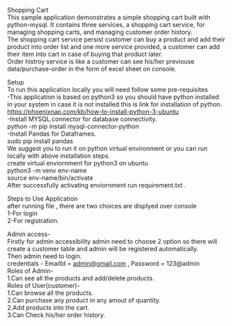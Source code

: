 Shopping Cart   
This sample application demonstrates a simple shopping cart built with python-mysql. It contains three services, a shopping cart service, for managing shopping carts, and managing customer order history.    
The shopping cart service persist customer can buy a product and add their product into order list and one more service provided, a customer can add their item into cart in case of buying that product later.   
Order histroy service is like a customer can see his/her previouse data/purchase-order in the form of excel sheet on console.   
 
Setup  
 To run this application locally you will need follow some pre-requisites     
-This application is based on python3 so you should have python installed in your system in case it is not installed this is link for installation of python.  
 https://phoenixnap.com/kb/how-to-install-python-3-ubuntu    
-Install MYSQL.connector for database connectivity.   
 python -m pip install mysql-connector-python   
-Install Pandas for Dataframes.   
 sudo pip install pandas    
 We suggest you to run it on python virtual environment or you can run locally with above installation steps.    
 create virtual enviornment for python3 on ubuntu    
 python3 -m venv env-name    
 source env-name/bin/activate   
 After successfully activating enviornment run requirement.txt .  
	
 Steps to Use Application   
 after running file , there are two choices are displyed over console     
 1-For login    
 2-For registration.   
   
 Admin access-   
 Firstly for admin accessibility admin need to choose 2 option so there will create a customer table and admin will be registered automatically.   
 Then admin need to login.   
 credentials - EmailId = admin@gmail.com , Password = 123@admin   
 Roles of Admin-   
 1.Can see all the products and add/delete products.   
 Roles of User(customer)-  
 1.Can browse all the products.   
 2.Can purchase any product in any amout of quantity.   
 2.Add products into the cart.   
 3.Can Check his/her order history.   
 
 
 

 
 
 
 





